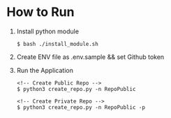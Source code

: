 # How to Run

1. Install python module

    ```properties
    $ bash ./install_module.sh
    ```

2. Create ENV file as .env.sample && set Github token

3. Run the Application

    ```properties
    <!-- Create Public Repo -->
    $ python3 create_repo.py -n RepoPublic

    <!-- Create Private Repo -->
    $ python3 create_repo.py -n RepoPublic -p
    ```